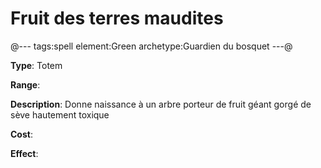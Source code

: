 # Fruit des terres maudites

@---
tags:spell
element:Green
archetype:Guardien du bosquet
---@

**Type**:
Totem

**Range**:

**Description**:
Donne naissance à un arbre porteur de fruit géant gorgé de sève hautement toxique

**Cost**:

**Effect**:
